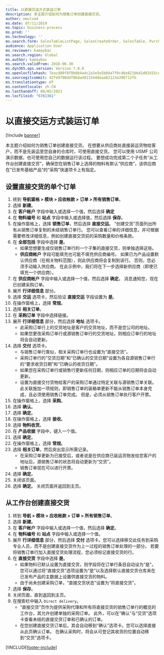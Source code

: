 ```yaml
---
title: 以直接交运方式装运订单
description: 本主题介绍如何为销售订单创建直接交货。
author: omulvad
ms.date: 07/11/2019
ms.topic: business-process
ms.prod: ''
ms.technology: ''
ms.search.form: SalesTableListPage, SalesCreateOrder, SalesTable, PurchCreateFromSalesOrder, VendAccountItemLookup, SalesTableReferences, PurchTable, PurchTablePart, PurchEditLines, PurchTable, PurchTableReferences, MCRDropShipWorkbench, SalesShippingLine
audience: Application User
ms.reviewer: kamaybac
ms.search.region: Global
ms.author: kamaybac
ms.search.validFrom: 2016-06-30
ms.dyn365.ops.version: Version 7.0.0
ms.openlocfilehash: 7eacd80f8f8b9b4a4c2a1e5e5b0da7f0c46e82166d1d02d15ce26dd641f7127f
ms.sourcegitcommit: 42fe9790ddf0bdad911544deaa82123a396712fb
ms.translationtype: HT
ms.contentlocale: zh-CN
ms.lasthandoff: 08/05/2021
ms.locfileid: "6781361"
---
```

# <a name="ship-orders-as-direct-deliveries"></a>以直接交运方式装运订单

[!include [banner](../../includes/banner.md)]

本主题介绍如何为销售订单创建直接交货。 在想要从供应商处直接装运货物给客户，而不是先装运至您自身的仓库时，可使用直接交货。 您可以使用 USMF 公司演示数据，也可使用您自己的数据运行该过程。 要想成功完成第二个子任务“从工作台创建直接交货”，确保您在销售订单上选择的物料有默认“供应商”，该供应商在“已发布基础产品”的“采购”快速项卡上有指定。

## <a name="set-an-individual-order-for-direct-delivery"></a>设置直接交货的单个订单
1. 转到 **导航窗格 > 模块 > 应收帐款 > 订单 > 所有销售订单**。
2. 选择 **新建**。
3. 在 **客户帐户** 字段中输入或选择一个值，然后选择 **确定**
4. 在 **物料编号** 和 **站点** 字段中输入或选择值，然后选择 **保存**。
5. 在操作窗格上，选择 **销售订单**，然后选择 **直接交运**。 “创建交货”页面列出所有从销售订单复制的未结销售订单行。 您可以查看订单的详细信息，并可根据需要修改详细信息，例如创建直接交货前的采购数量和价格条款。  
6. 在 **全部包括** 字段中选择 **是**。
    - 如果您想要生成仅销售订单行的一个子集的直接交货，则单独选择这些。  
    - **供应商帐户** 字段可能填充也可能不填充供应商编号。 如果已为产品设置默认供应商（在相关物料范围），则此供应商将会复制到该行。 否则，您必须手动输入供应商。 在此示例中，我们将在下一步选择新供应商（即使已填充一个供应商）。   
7. 在 **供应商帐户** 字段中输入或选择一个值，然后选择 **确定**。 消息通知您，现在已创建采购订单。   
8. 展开 **行详细信息** 部分。
9. 选择 **交运** 选项卡，然后验证 **直接交运** 字段设置为 **是**。
10. 在操作窗格上，选择 **常规**。
11. 选择 **相关订单**。
12. 在 **采购订单** 字段中选择链接。
13. 展开 **行详细信息** 部分，然后选择 **地址** 选项卡。
    - 此采购订单行上的交货地址是客户的交货地址，而不是您公司的地址。  
    - 如果您更改采购订单行或源销售订单行的交货地址，则相应订单行的地址将会自动更新。  
14. 选择 **交付** 选项卡。
    - 与销售订单行类似，相关采购订单行也设置为“直接交货”。  
    - 采购订单行的“交货日期”和“已确认的交货日期”设置为各自源销售订单行的“要求收货日期”和“已确认的收货日期”。   
    - 如果您在采购订单行或销售行更新任何日期，则相应订单的日期将会自动更新。     
    - 设置为直接交付货物给客户的采购订单通过特定关联与源销售订单关联。 此关联施加一项规则，即销售订单的装箱单更新不能从销售订单本身完成，且必须使用销售订单完成。 但是，必须从销售订单执行客户开票。  
15. 在操作窗格上，选择 **采购**。
16. 选择 **确认**。
17. 选择 **确定**。
18. 在操作窗格上，选择 **接收**。
19. 选择 **物料收货**。
20. 在 **产品收据** 字段中，键入一个值。
21. 选择 **确定**。
22. 在操作窗格上，选择 **常规**。
23. 选择 **相关订单**，然后突出显示所需记录。
    - 在采购订单更新为已接受后，或者说是在供应商已装运货物发给您客户的地址后，源销售订单的状态将自动更新为“交货”。  
    - 销售订单现在可以进行开票。    
24. 选择 **确定**。
25. 关闭该页面。
26. 选择 **确定**。 关闭页面并返回到主页。

## <a name="create-direct-deliveries-from-the-workbench"></a>从工作台创建直接交货
1. 转到 **导航 > 模块 > 应收帐款 > 订单 > 所有销售订单**。
2. 选择 **新建**。
3. 在 **客户帐户** 字段中输入或选择一个值，然后选择 **确定**。
4. 在 **物料编号** 和 **站点** 字段中输入或选择一个值。
5. 展开 **行详细信息** 部分，然后选择 **交付** 选项卡。您可以选择移交此任务到采购专业人员，而不是创建直接交货作为上一过程的销售订单处理的一部分。 若要将销售订单行加入直接交货处理流程，您必须标记直接交货的行。  
6. 在 **直接交货** 字段中选择 **是**。
    - 如果物料已默认设置为直接交货，则字段将在订单行条目自动设为“是”。 您可以通过将“直接交货”选项设置为“是”以及选择默认直接交货仓库来在已发布产品的主数据上设置供直接交货的物料。  
    - 由于尚未创建采购订单，“直接交货状态”设置为“将直接交货”。   
7. 选择 **保存**。
8. 关闭页面，直到返回到主页。
9. 在搜索栏中输入 `Direct delivery`。
    - “直接交货”页作为提供采购代理和所有将直接交货的销售订单行的概览的工作台，其允许创建单独的采购订单。 此外，可以在“确认”与“交货”选项卡查看未结的直接交货订单和已确认的订单。  
    - 在您创建直接交货订单后，其会自动移到“确认”选项卡。您可以选择直接从此页确认订单。 在确认采购时，将会从可登记其收货的位置自动移到“交货”选项卡。  



[!INCLUDE[footer-include](../../../includes/footer-banner.md)]